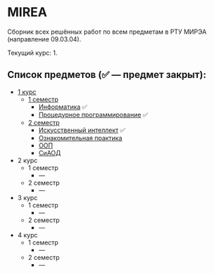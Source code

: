 # MIREA

Сборник всех решённых работ по всем предметам в РТУ МИРЭА (направление 09.03.04).

Текущий курс: 1.

## Список предметов (✅ — предмет закрыт):
   - [1 курс](1%20курс)
     - [1 семестр](1%20курс/1%20семестр)
       - [Информатика](1%20курс/1%20семестр/Информатика) ✅
       - [Процедурное программирование](1%20курс/1%20семестр/Процедурное%20программирование) ✅
     - [2 семестр](1%20курс/2%20семестр)
       - [Искусственный интеллект](1%20курс/2%20семестр/Искусственный%20интеллект) ✅
       - [Ознакомительная практика](1%20курс/2%20семестр/Ознакомительная%20практика)
       - [ООП](1%20курс/2%20семестр/ООП)
       - [СиАОД](1%20курс/2%20семестр/СиАОД)
   - 2 курс
      - 1 семестр
        - —
      - 2 семестр
        - —
   - 3 курс
       - 1 семестр
         - —
       - 2 семестр
         - —
   - 4 курс
      - 1 семестр
        - —
      - 2 семестр
        - —

